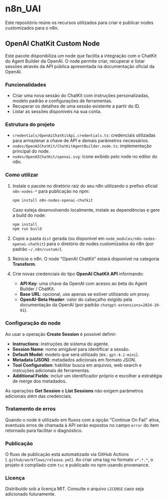 # n8n_UAI

Este repositório reúne os recursos utilizados para criar e publicar nodes customizados para o n8n.

## OpenAI ChatKit Custom Node

Este pacote disponibiliza um node que facilita a integração com o ChatKit do Agent Builder da OpenAI. O node permite criar, recuperar e listar sessões através da API pública apresentada na documentação oficial da OpenAI.

### Funcionalidades

- Criar uma nova sessão do ChatKit com instruções personalizadas, modelo padrão e configurações de ferramentas.
- Recuperar os detalhes de uma sessão existente a partir do ID.
- Listar as sessões disponíveis na sua conta.

### Estrutura do projeto

- `credentials/OpenAiChatKitApi.credentials.ts`: credenciais utilizadas para armazenar a chave de API e demais parâmetros necessários.
- `nodes/OpenAIChatKit/ChatKitAgentBuilder.node.ts`: implementação principal do node.
- `nodes/OpenAIChatKit/openai.svg`: ícone exibido pelo node no editor do n8n.

### Como utilizar

1. Instale o pacote no diretório raiz do seu n8n utilizando o prefixo oficial `n8n-nodes-*` para publicação no npm:

   ```bash
   npm install n8n-nodes-openai-chatkit
   ```

   Caso esteja desenvolvendo localmente, instale as dependências e gere a build do node:

   ```bash
   npm install
   npm run build
   ```

2. Copie a pasta `dist` gerada (ou disponível em `node_modules/n8n-nodes-openai-chatkit`) para o diretório de nodes customizados do n8n (por padrão `~/.n8n/custom/`).
3. Reinicie o n8n. O node "OpenAI ChatKit" estará disponível na categoria **Transform**.
4. Crie novas credenciais do tipo **OpenAI ChatKit API** informando:
   - **API Key**: uma chave da OpenAI com acesso ao beta do Agent Builder / ChatKit.
   - **Base URL**: opcional, use apenas se estiver utilizando um proxy.
   - **OpenAI-Beta Header**: valor do cabeçalho exigido pela documentação da OpenAI (por padrão `chatgpt-extensions=2024-10-01`).

### Configuração do node

Ao usar a operação **Create Session** é possível definir:

- **Instructions**: instruções de sistema do agente.
- **Session Name**: nome amigável para identificar a sessão.
- **Default Model**: modelo que será utilizado (ex.: `gpt-4.1-mini`).
- **Metadata (JSON)**: metadados adicionais em formato JSON.
- **Tool Configuration**: habilitar busca em arquivos, web search e instruções adicionais de ferramentas.
- **Additional Fields**: incluir um identificador próprio e escolher a estratégia de merge dos metadados.

As operações **Get Session** e **List Sessions** não exigem parâmetros adicionais além das credenciais.

### Tratamento de erros

Quando o node é utilizado em fluxos com a opção "Continue On Fail" ativa, eventuais erros de chamada à API serão expostos no campo `error` do item retornado para facilitar o diagnóstico.

### Publicação

O fluxo de publicação está automatizado via GitHub Actions (`.github/workflows/release.yml`). Ao criar uma tag no formato `v*.*.*`, o projeto é compilado com `tsc` e publicado no npm usando provenance.

### Licença

Distribuído sob a licença MIT. Consulte o arquivo `LICENSE` caso seja adicionado futuramente.
